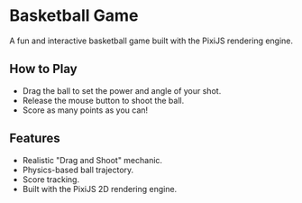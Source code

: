 # Basketball Game

A fun and interactive basketball game built with the PixiJS rendering engine.

## How to Play

- Drag the ball to set the power and angle of your shot.
- Release the mouse button to shoot the ball.
- Score as many points as you can!

## Features

- Realistic "Drag and Shoot" mechanic.
- Physics-based ball trajectory.
- Score tracking.
- Built with the PixiJS 2D rendering engine.
